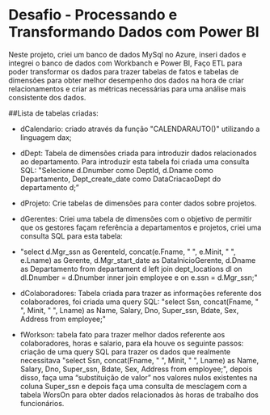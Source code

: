 # Desafio - Processando e Transformando Dados com Power BI

Neste projeto, criei um banco de dados MySql no Azure, inseri dados e integrei o banco de dados com Workbanch e Power BI,
Faço ETL para poder transformar os dados para trazer tabelas de fatos e tabelas de dimensões para obter melhor desempenho dos dados na hora de criar relacionamentos e criar as métricas necessárias para uma análise mais consistente dos dados.

##Lista de tabelas criadas:

- dCalendario: criado através da função "CALENDARAUTO()" utilizando a linguagem dax;
- dDept: Tabela de dimensões criada para introduzir dados relacionados ao departamento. Para introduzir esta tabela foi criada uma consulta SQL:
"Selecione d.Dnumber como DeptId, d.Dname como Departamento, Dept_create_date como DataCriacaoDept
do departamento d;”
- dProjeto: Crie tabelas de dimensões para conter dados sobre projetos.
- dGerentes: Criei uma tabela de dimensões com o objetivo de permitir que os gestores façam referência a departamentos e projetos, criei uma consulta SQL para esta tabela:

- "select d.Mgr_ssn as GerenteId, concat(e.Fname, " ", e.Minit, " ", e.Lname) as Gerente, d.Mgr_start_date as DataInicioGerente, 
		d.Dname as Departamento
from departament d
left join dept_locations dl on dl.Dnumber = d.Dnumber
inner join employee e on e.ssn = d.Mgr_ssn;"
- dColaboradores: Tabela criada para trazer as informações referente dos colaboradores, foi criada uma query SQL: 
"select Ssn, concat(Fname, " ", Minit, " ", Lname) as Name, Salary, Dno, Super_ssn, Bdate, Sex, Address from employee;"
- fWorkson: tabela fato para trazer melhor dados referente aos colaboradores, horas e salario, para ela houve os seguinte passos:
criação de uma query SQL para trazer os dados que realmente necessitava "select Ssn, concat(Fname, " ", Minit, " ", Lname) as Name, Salary, Dno, Super_ssn, Bdate, Sex, Address from employee;", depois disso, faça uma “substituição de valor” nos valores nulos existentes na coluna Super_ssn e depois faça uma consulta de mesclagem com a tabela WorsOn para obter dados relacionados às horas de trabalho dos funcionários.
